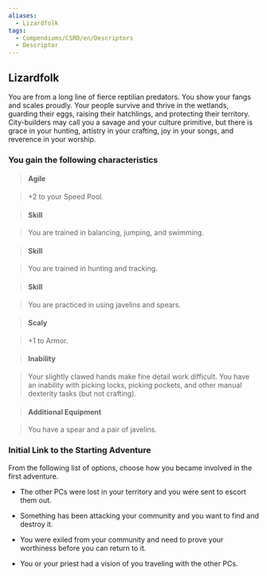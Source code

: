 ```yaml
---
aliases:
  - Lizardfolk
tags:
  - Compendiums/CSRD/en/Descriptors
  - Descriptor
---
```

    
## Lizardfolk      
You are from a long line of fierce reptilian predators. You show your fangs and scales proudly. Your people survive and thrive in the wetlands, guarding their eggs, raising their hatchlings, and protecting their territory. City-builders may call you a savage and your culture primitive, but there is grace in your hunting, artistry in your crafting, joy in your songs, and reverence in your worship.    
### You gain the following characteristics      
> #### Agile    
> +2 to your Speed Pool.      
    
> #### Skill    
> You are trained in balancing, jumping, and swimming.      
    
> #### Skill    
> You are trained in hunting and tracking.      
    
> #### Skill    
> You are practiced in using javelins and spears.      
    
> #### Scaly    
> +1 to Armor.      
    
> #### Inability    
> Your slightly clawed hands make fine detail work difficult. You have an inability with picking locks, picking pockets, and other manual dexterity tasks (but not crafting).      
    
> #### Additional Equipment    
> You have a spear and a pair of javelins.      
    
### Initial Link to the Starting Adventure      
From the following list of options, choose how you became involved in the first adventure.      
- The other PCs were lost in your territory and you were sent to escort them out.      
- Something has been attacking your community and you want to find and destroy it.      
- You were exiled from your community and need to prove your worthiness before you can return to it.      
- You or your priest had a vision of you traveling with the other PCs.  